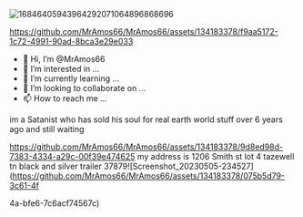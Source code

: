 ![16846405943964292071064896868696](https://github.com/MrAmos66/MrAmos66/assets/134183378/4b278d13-58cb-423e-adc4-083d6207e062)


https://github.com/MrAmos66/MrAmos66/assets/134183378/f9aa5172-1c72-4991-90ad-8bca3e29e033

- 👋 Hi, I’m @MrAmos66
- 👀 I’m interested in ...
- 🌱 I’m currently learning ...
- 💞️ I’m looking to collaborate on ...
- 📫 How to reach me ...

<!---
MrAmos66/MrAmos66 is a ✨ special ✨ repository because its `README.md` (this file) appears on your GitHub profile.
You can click the Preview link to take a look at your changes.
--->
im a Satanist 
who has sold his soul for real earth world stuff over 6 years ago and still waiting 

https://github.com/MrAmos66/MrAmos66/assets/134183378/9d8ed98d-7383-4334-a29c-00f39e474625
my address is 1206 Smith st lot 4 tazewell tn black and silver trailer 37879![Screenshot_20230505-234527](https://github.com/MrAmos66/MrAmos66/assets/134183378/075b5d79-3c61-4f







4a-bfe6-7c6acf74567c)

